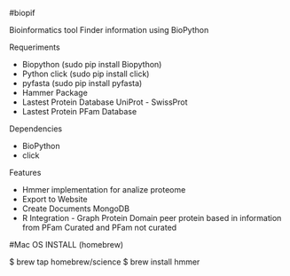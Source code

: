 #biopif


Bioinformatics tool Finder information using BioPython

Requeriments

* Biopython (sudo pip install Biopython)
* Python click (sudo pip install click)
* pyfasta (sudo pip install pyfasta)
* Hammer Package
* Lastest Protein Database UniProt - SwissProt
* Lastest Protein PFam Database

Dependencies

* BioPython
* click

Features

* Hmmer implementation for analize proteome
* Export to Website
* Create Documents MongoDB
* R Integration -  Graph Protein Domain peer protein based in information from PFam Curated and PFam not curated


#Mac OS INSTALL (homebrew)

$ brew tap homebrew/science
$ brew install hmmer
